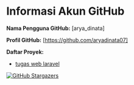 # Informasi Akun GitHub

**Nama Pengguna GitHub:** [arya_dinata]

**Profil GitHub:** [https://github.com/aryadinata07]

**Daftar Proyek:**
- [tugas web laravel](https://github.com/aryadinata07/pelajaran-web-larave)

[![GitHub Stargazers](https://img.shields.io/github/stars/[aryadinata07]/[pelajaran-web-laravel].svg?style=social&label=Star&maxAge=2592000)](https://github.com/[aryadinata07]/[pelajaran-web-laravel])
